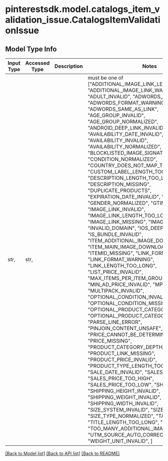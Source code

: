 # pinterestsdk.model.catalogs_item_validation_issue.CatalogsItemValidationIssue

## Model Type Info
Input Type | Accessed Type | Description | Notes
------------ | ------------- | ------------- | -------------
str,  | str,  |  | must be one of ["ADDITIONAL_IMAGE_LINK_LENGTH_TOO_LONG", "ADDITIONAL_IMAGE_LINK_WARNING", "ADULT_INVALID", "ADWORDS_FORMAT_INVALID", "ADWORDS_FORMAT_WARNING", "ADWORDS_SAME_AS_LINK", "AGE_GROUP_INVALID", "AGE_GROUP_NORMALIZED", "ANDROID_DEEP_LINK_INVALID", "AVAILABILITY_DATE_INVALID", "AVAILABILITY_INVALID", "AVAILABILITY_NORMALIZED", "BLOCKLISTED_IMAGE_SIGNATURE", "CONDITION_NORMALIZED", "COUNTRY_DOES_NOT_MAP_TO_CURRENCY", "CUSTOM_LABEL_LENGTH_TOO_LONG", "DESCRIPTION_LENGTH_TOO_LONG", "DESCRIPTION_MISSING", "DUPLICATE_PRODUCTS", "EXPIRATION_DATE_INVALID", "GENDER_INVALID", "GENDER_NORMALIZED", "GTIN_INVALID", "IMAGE_LINK_INVALID", "IMAGE_LINK_LENGTH_TOO_LONG", "IMAGE_LINK_MISSING", "IMAGE_LINK_WARNING", "INVALID_DOMAIN", "IOS_DEEP_LINK_INVALID", "IS_BUNDLE_INVALID", "ITEM_ADDITIONAL_IMAGE_DOWNLOAD_FAILURE", "ITEM_MAIN_IMAGE_DOWNLOAD_FAILURE", "ITEMID_MISSING", "LINK_FORMAT_INVALID", "LINK_FORMAT_WARNING", "LINK_LENGTH_TOO_LONG", "LIST_PRICE_INVALID", "MAX_ITEMS_PER_ITEM_GROUP_EXCEEDED", "MIN_AD_PRICE_INVALID", "MPN_INVALID", "MULTIPACK_INVALID", "OPTIONAL_CONDITION_INVALID", "OPTIONAL_CONDITION_MISSING", "OPTIONAL_PRODUCT_CATEGORY_INVALID", "OPTIONAL_PRODUCT_CATEGORY_MISSING", "PARSE_LINE_ERROR", "PINJOIN_CONTENT_UNSAFE", "PRICE_CANNOT_BE_DETERMINED", "PRICE_MISSING", "PRODUCT_CATEGORY_DEPTH_WARNING", "PRODUCT_LINK_MISSING", "PRODUCT_PRICE_INVALID", "PRODUCT_TYPE_LENGTH_TOO_LONG", "SALE_DATE_INVALID", "SALES_PRICE_INVALID", "SALES_PRICE_TOO_HIGH", "SALES_PRICE_TOO_LOW", "SHIPPING_INVALID", "SHIPPING_HEIGHT_INVALID", "SHIPPING_WEIGHT_INVALID", "SHIPPING_WIDTH_INVALID", "SIZE_SYSTEM_INVALID", "SIZE_TYPE_INVALID", "SIZE_TYPE_NORMALIZED", "TAX_INVALID", "TITLE_LENGTH_TOO_LONG", "TITLE_MISSING", "TOO_MANY_ADDITIONAL_IMAGE_LINKS", "UTM_SOURCE_AUTO_CORRECTED", "WEIGHT_UNIT_INVALID", ] 

[[Back to Model list]](../../README.md#documentation-for-models) [[Back to API list]](../../README.md#documentation-for-api-endpoints) [[Back to README]](../../README.md)

